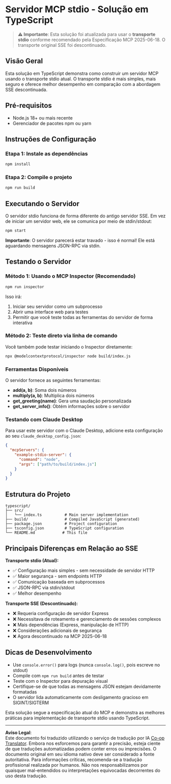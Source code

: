 <!--
CO_OP_TRANSLATOR_METADATA:
{
  "original_hash": "9d799c4a30a8383e0a74af9153262972",
  "translation_date": "2025-08-26T20:08:57+00:00",
  "source_file": "03-GettingStarted/05-stdio-server/solution/typescript/README.md",
  "language_code": "br"
}
-->
# Servidor MCP stdio - Solução em TypeScript

> **⚠️ Importante**: Esta solução foi atualizada para usar o **transporte stdio** conforme recomendado pela Especificação MCP 2025-06-18. O transporte original SSE foi descontinuado.

## Visão Geral

Esta solução em TypeScript demonstra como construir um servidor MCP usando o transporte stdio atual. O transporte stdio é mais simples, mais seguro e oferece melhor desempenho em comparação com a abordagem SSE descontinuada.

## Pré-requisitos

- Node.js 18+ ou mais recente
- Gerenciador de pacotes npm ou yarn

## Instruções de Configuração

### Etapa 1: Instale as dependências

```bash
npm install
```

### Etapa 2: Compile o projeto

```bash
npm run build
```

## Executando o Servidor

O servidor stdio funciona de forma diferente do antigo servidor SSE. Em vez de iniciar um servidor web, ele se comunica por meio de stdin/stdout:

```bash
npm start
```

**Importante**: O servidor parecerá estar travado - isso é normal! Ele está aguardando mensagens JSON-RPC via stdin.

## Testando o Servidor

### Método 1: Usando o MCP Inspector (Recomendado)

```bash
npm run inspector
```

Isso irá:
1. Iniciar seu servidor como um subprocesso
2. Abrir uma interface web para testes
3. Permitir que você teste todas as ferramentas do servidor de forma interativa

### Método 2: Teste direto via linha de comando

Você também pode testar iniciando o Inspector diretamente:

```bash
npx @modelcontextprotocol/inspector node build/index.js
```

### Ferramentas Disponíveis

O servidor fornece as seguintes ferramentas:

- **add(a, b)**: Soma dois números
- **multiply(a, b)**: Multiplica dois números  
- **get_greeting(name)**: Gera uma saudação personalizada
- **get_server_info()**: Obtém informações sobre o servidor

### Testando com Claude Desktop

Para usar este servidor com o Claude Desktop, adicione esta configuração ao seu `claude_desktop_config.json`:

```json
{
  "mcpServers": {
    "example-stdio-server": {
      "command": "node",
      "args": ["path/to/build/index.js"]
    }
  }
}
```

## Estrutura do Projeto

```
typescript/
├── src/
│   └── index.ts          # Main server implementation
├── build/                # Compiled JavaScript (generated)
├── package.json          # Project configuration
├── tsconfig.json         # TypeScript configuration
└── README.md            # This file
```

## Principais Diferenças em Relação ao SSE

**Transporte stdio (Atual):**
- ✅ Configuração mais simples - sem necessidade de servidor HTTP
- ✅ Maior segurança - sem endpoints HTTP
- ✅ Comunicação baseada em subprocessos
- ✅ JSON-RPC via stdin/stdout
- ✅ Melhor desempenho

**Transporte SSE (Descontinuado):**
- ❌ Requeria configuração de servidor Express
- ❌ Necessitava de roteamento e gerenciamento de sessões complexos
- ❌ Mais dependências (Express, manipulação de HTTP)
- ❌ Considerações adicionais de segurança
- ❌ Agora descontinuado na MCP 2025-06-18

## Dicas de Desenvolvimento

- Use `console.error()` para logs (nunca `console.log()`, pois escreve no stdout)
- Compile com `npm run build` antes de testar
- Teste com o Inspector para depuração visual
- Certifique-se de que todas as mensagens JSON estejam devidamente formatadas
- O servidor lida automaticamente com desligamento gracioso em SIGINT/SIGTERM

Esta solução segue a especificação atual do MCP e demonstra as melhores práticas para implementação de transporte stdio usando TypeScript.

---

**Aviso Legal**:  
Este documento foi traduzido utilizando o serviço de tradução por IA [Co-op Translator](https://github.com/Azure/co-op-translator). Embora nos esforcemos para garantir a precisão, esteja ciente de que traduções automatizadas podem conter erros ou imprecisões. O documento original em seu idioma nativo deve ser considerado a fonte autoritativa. Para informações críticas, recomenda-se a tradução profissional realizada por humanos. Não nos responsabilizamos por quaisquer mal-entendidos ou interpretações equivocadas decorrentes do uso desta tradução.